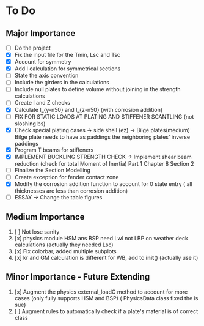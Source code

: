 # To Do 

## Major Importance

- [ ] Do the project
- [x] Fix the input file for the Tmin, Lsc and Tsc  
- [x] Account for symmetry  
- [x] Add I calculation for symmetrical sections 
- [ ] State the axis convention
- [ ] Include the girders in the calculations
- [ ] Include null plates to define volume without joining in the strength calculations
- [ ] Create I and Z checks
- [x] Calculate I_{y-n50} and I_{z-n50} (with corrosion addition) 
- [ ] FIX FOR STATIC LOADS AT PLATING AND STIFFENER SCANTLING (not sloshing bs)
- [x] Check special plating cases -> side shell (ez) -> Bilge plates(medium) Bilge plate needs to have as paddings the neighboring plates' inverse paddings
- [x] Program T beams for stiffeners 
- [x] IMPLEMENT BUCKLING STRENGTH CHECK -> Implement shear beam reduction (check for total Moment of Inertia) Part 1 Chapter 8 Section 2 
- [ ] Finalize the Section Modelling
- [ ] Create exception for fender contact zone
- [x] Modify the corrosion addition function to account for 0 state entry ( all thicknesses are less than corrosion addition) 
- [ ] ESSAY -> Change the table figures
## Medium Importance

1) [ ] Not lose sanity  
1) [x] physics module HSM ans BSP need Lwl not LBP on weather deck calculations (actually they needed Lsc) 
1) [x] Fix colorbar, added multiple subplots 
1) [x] kr and GM calculation is different for WB, add to __init__() (actually use it)

## Minor Importance - Future Extending

1) [x] Augment the physics external_loadC method to account for more cases (only fully supports HSM and BSP) ( PhysicsData class fixed the is sue) 
1) [ ] Augment rules to automatically check if a plate's material is of correct class